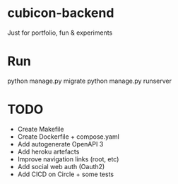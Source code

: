 # cubicon-backend
Just for portfolio, fun &amp; experiments

# Run
python manage.py migrate
python manage.py runserver

# TODO
- Create Makefile
- Create Dockerfile + compose.yaml
- Add autogenerate OpenAPI 3
- Add heroku artefacts
- Improve navigation links (root, etc)
- Add social web auth (Oauth2)
- Add CICD on Circle + some tests